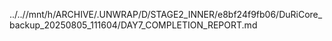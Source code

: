 ../..//mnt/h/ARCHIVE/.UNWRAP/D/STAGE2_INNER/e8bf24f9fb06/DuRiCore_backup_20250805_111604/DAY7_COMPLETION_REPORT.md